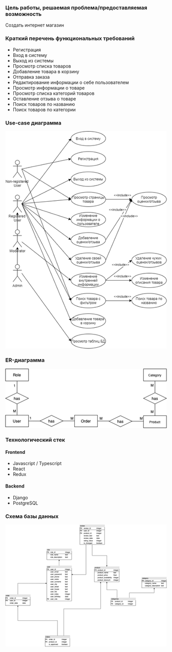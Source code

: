 ### Цель работы, решаемая проблема/предоставляемая возможность
Создать интернет магазин
### Краткий перечень функциональных требований
* Регистрация
* Вход в систему
* Выход из системы
* Просмотр списка товаров
* Добавление товара в корзину
* Отправка заказа
* Редактирование информации о себе пользователем
* Просмотр информации о товаре
* Просмотр списка категорий товаров
* Оставление отзыва о товаре
* Поиск товаров по названию
* Поиск товаров по категории
### Use-case диаграмма
![Use-case.png](images/use-case.png)
### ER-диаграмма
![ER.png](images/er.png)
### Технологический стек
#### Frontend
* Javascript / Typescript
* React
* Redux
#### Backend
* Django
* PostgreSQL
### Схема базы данных
![Database schema.png](images/database_schema.png)
